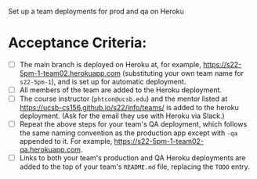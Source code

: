 Set up a team deployments for prod and qa on Heroku

# Acceptance Criteria:

- [ ] The main branch is deployed on Heroku at, for example,
      <https://s22-5pm-1-team02.herokuapp.com> (substituting your
      own team name for `s22-5pm-1`), and is set up for automatic
      deployment.  
- [ ] All members of the team are added to the Heroku deployment.
- [ ] The course instructor (`phtcon@ucsb.edu`) and the mentor listed
      at <https://ucsb-cs156.github.io/s22/info/teams/> is added to
      the heroku  deployment. (Ask for the email they use with
      Heroku via Slack.)
- [ ] Repeat the above steps for your team's QA deployment, which follows the same naming convention as the production app except with `-qa` appended to it. For example, <https://s22-5pm-1-team02-qa.herokuapp.com>.
- [ ] Links to both your team's production and QA Heroku deployments are added to the top of your team's `README.md` file, replacing the `TODO` entry.
